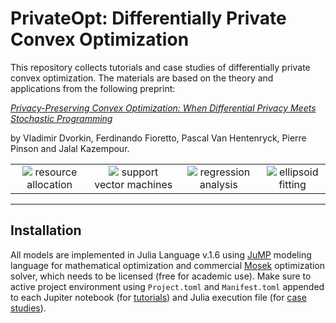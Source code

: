 # PrivateOpt: Differentially Private Convex Optimization

This repository collects tutorials and case studies of differentially private convex optimization. The materials are based on the theory and applications from the following preprint:

[*Privacy-Preserving Convex Optimization: When Differential Privacy Meets Stochastic Programming*]()

by Vladimir Dvorkin, Ferdinando Fioretto, Pascal Van Hentenryck, Pierre Pinson and Jalal Kazempour. 

<table align="center">
    <tr>
        <td align="center"><img src="https://user-images.githubusercontent.com/31773955/184557633-4285460b-2437-4159-a38c-4891b268e62a.gif">
        resource allocation
        </td>
        <td align="center"><img src="https://user-images.githubusercontent.com/31773955/184557705-11c922f0-59b8-4ad9-bb97-80e31e34f8ab.gif">
        support vector machines
        </td>
        <td align="center"><img src="https://user-images.githubusercontent.com/31773955/184562910-a5d42118-e2db-49f3-bc1f-b794787bb38e.gif">
        regression analysis
        </td>
        <td align="center"><img src="https://user-images.githubusercontent.com/31773955/184562925-7d3a90d3-d134-4678-9ff2-b17857875233.gif">
        ellipsoid fitting
        </td>
    </tr>
</table>

***

## Installation 

All models are implemented in Julia Language v.1.6 using [JuMP](https://github.com/jump-dev/JuMP.jl) modeling language for mathematical optimization and commercial [Mosek](https://github.com/MOSEK/Mosek.jl) optimization solver, which needs to be licensed (free for academic use). Make sure to active project environment using ```Project.toml``` and ```Manifest.toml``` appended to each Jupiter notebook (for [tutorials](https://github.com/wdvorkin/PrivateOpt/tree/main/tutorials)) and Julia execution file (for [case studies](https://github.com/wdvorkin/PrivateOpt/tree/main/casestudy)). 


